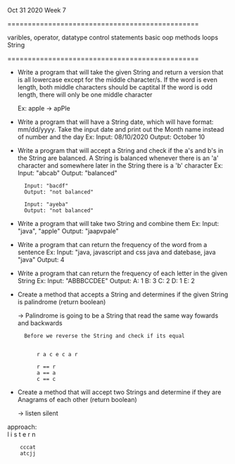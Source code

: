 Oct 31 2020 
Week 7

===============================================

varibles, operator, datatype
control statements 
basic oop 
methods 
loops
String

===============================================

* Write a program that will take the given String and return a version that is all lowercase except for the middle character/s. 
	If the word is even length, both middle characters should be captital
	If the word is odd length, there will only be one middle character 

	Ex: apple -> apPle


* Write a program that will have a String date, which will have format: mm/dd/yyyy. Take the input date and print out the Month name instead of number and the day
	Ex: 
		Input: 08/10/2020
		Output: October 10


* Write a program that will accept a String and check if the a's and b's in the String are balanced. A String is balanced whenever there is an 'a' character and somewhere later in the String there is a 'b' character
	Ex:
		Input: "abcab"
		Output: "balanced"

		Input: "bacdf"
		Output: "not balanced"

		Input: "ayeba"
		Output: "not balanced"


* Write a program that will take two String and combine them
	Ex:
		Input: "java", "apple"
		Output: "jaapvpale"


* Write a program that can return the frequency of the word from a sentence 
	Ex: 
		Input: "java, javascript and css java and datebase, java
				"java"
		Output: 4


* Write a program that can return the frequency of each letter in the given String
	Ex:
		Input: "ABBBCCDEE"
		Output: 
			A: 1
			B: 3
			C: 2
			D: 1
			E: 2


* Create a method that accepts a String and determines if the given String is palindrome (return boolean)

	-> Palindrome is going to be a String that read the same way fowards and backwards

		Before we reverse the String and check if its equal 


			r a c e c a r

			r == r
			a == a
			c == c


* Create a method that will accept two Strings and determine if they are Anagrams of each other (return boolean)

	->  listen 
		silent 

approach: 	
		l i s t e r 
		n 

		cccat
		atcjj







